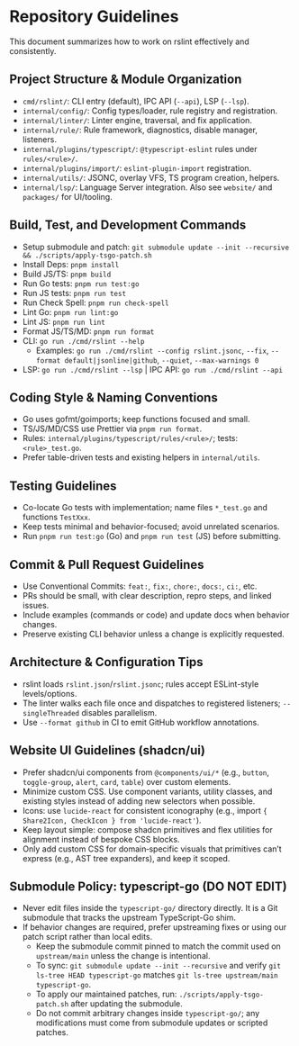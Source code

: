 # Repository Guidelines

This document summarizes how to work on rslint effectively and consistently.

## Project Structure & Module Organization

- `cmd/rslint/`: CLI entry (default), IPC API (`--api`), LSP (`--lsp`).
- `internal/config/`: Config types/loader, rule registry and registration.
- `internal/linter/`: Linter engine, traversal, and fix application.
- `internal/rule/`: Rule framework, diagnostics, disable manager, listeners.
- `internal/plugins/typescript/`: `@typescript-eslint` rules under `rules/<rule>/`.
- `internal/plugins/import/`: `eslint-plugin-import` registration.
- `internal/utils/`: JSONC, overlay VFS, TS program creation, helpers.
- `internal/lsp/`: Language Server integration. Also see `website/` and `packages/` for UI/tooling.

## Build, Test, and Development Commands

- Setup submodule and patch: `git submodule update --init --recursive && ./scripts/apply-tsgo-patch.sh`
- Install Deps: `pnpm install`
- Build JS/TS: `pnpm build`
- Run Go tests: `pnpm run test:go`
- Run JS tests: `pnpm run test`
- Run Check Spell: `pnpm run check-spell`
- Lint Go: `pnpm run lint:go`
- Lint JS: `pnpm run lint`
- Format JS/TS/MD: `pnpm run format`
- CLI: `go run ./cmd/rslint --help`
  - Examples: `go run ./cmd/rslint --config rslint.jsonc`, `--fix`, `--format default|jsonline|github`, `--quiet`, `--max-warnings 0`
- LSP: `go run ./cmd/rslint --lsp` | IPC API: `go run ./cmd/rslint --api`

## Coding Style & Naming Conventions

- Go uses gofmt/goimports; keep functions focused and small.
- TS/JS/MD/CSS use Prettier via `pnpm run format`.
- Rules: `internal/plugins/typescript/rules/<rule>/`; tests: `<rule>_test.go`.
- Prefer table-driven tests and existing helpers in `internal/utils`.

## Testing Guidelines

- Co-locate Go tests with implementation; name files `*_test.go` and functions `TestXxx`.
- Keep tests minimal and behavior-focused; avoid unrelated scenarios.
- Run `pnpm run test:go` (Go) and `pnpm run test` (JS) before submitting.

## Commit & Pull Request Guidelines

- Use Conventional Commits: `feat:`, `fix:`, `chore:`, `docs:`, `ci:`, etc.
- PRs should be small, with clear description, repro steps, and linked issues.
- Include examples (commands or code) and update docs when behavior changes.
- Preserve existing CLI behavior unless a change is explicitly requested.

## Architecture & Configuration Tips

- rslint loads `rslint.json`/`rslint.jsonc`; rules accept ESLint-style levels/options.
- The linter walks each file once and dispatches to registered listeners; `--singleThreaded` disables parallelism.
- Use `--format github` in CI to emit GitHub workflow annotations.

## Website UI Guidelines (shadcn/ui)

- Prefer shadcn/ui components from `@components/ui/*` (e.g., `button`, `toggle-group`, `alert`, `card`, `table`) over custom elements.
- Minimize custom CSS. Use component variants, utility classes, and existing styles instead of adding new selectors when possible.
- Icons: use `lucide-react` for consistent iconography (e.g., import `{ Share2Icon, CheckIcon } from 'lucide-react'`).
- Keep layout simple: compose shadcn primitives and flex utilities for alignment instead of bespoke CSS blocks.
- Only add custom CSS for domain‑specific visuals that primitives can’t express (e.g., AST tree expanders), and keep it scoped.

## Submodule Policy: typescript-go (DO NOT EDIT)

- Never edit files inside the `typescript-go/` directory directly. It is a Git submodule that tracks the upstream TypeScript-Go shim.
- If behavior changes are required, prefer upstreaming fixes or using our patch script rather than local edits.
  - Keep the submodule commit pinned to match the commit used on `upstream/main` unless the change is intentional.
  - To sync: `git submodule update --init --recursive` and verify `git ls-tree HEAD typescript-go` matches `git ls-tree upstream/main typescript-go`.
  - To apply our maintained patches, run: `./scripts/apply-tsgo-patch.sh` after updating the submodule.
  - Do not commit arbitrary changes inside `typescript-go/`; any modifications must come from submodule updates or scripted patches.
